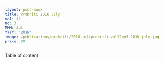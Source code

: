 ```yaml
---
layout: post-book
title: Prakriti 2016 July
vol: 12
no: 3
MMM: Jul
YYYY: "2016"
image: /publications/prakriti/2016-jul/prokriti-vol12no3-2016-july.jpg
price: 20
---
```

Table of content